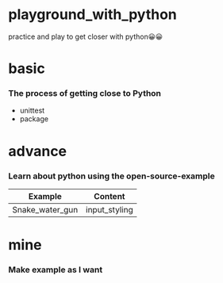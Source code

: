 # playground_with_python

practice and play to get closer with python😀😀

# basic

### The process of getting close to Python

- unittest
- package

<!-- |Module|Content|Description|
|:-:|:-:|:-:|
|unittest|[우수 마을](https://www.acmicpc.net/problem/1949)|[대기업 승범이네](https://www.acmicpc.net/problem/17831)|
| -->
<!-- |테스트1|<span style="color:red">강조3</span>|테스트3| -->

# advance

### Learn about python using the open-source-example

|     Example     |    Content    |
| :-------------: | :-----------: |
| Snake_water_gun | input_styling |

# mine

### Make example as I want

<!--
|    Name     |    Content    |
| :---------: | :-----------: |
| Webscraping | input_styling | -->
